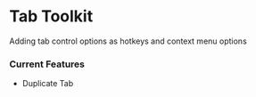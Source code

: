 # Tab Toolkit
Adding tab control options as hotkeys and context menu options

### Current Features
* Duplicate Tab
